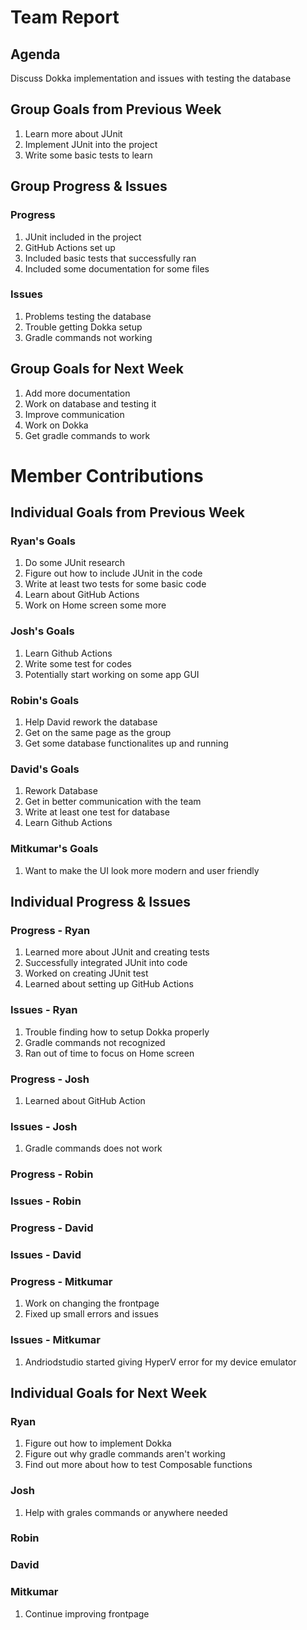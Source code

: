 # Team Report

## Agenda
Discuss Dokka implementation and issues with testing the database
## Group Goals from Previous Week
1. Learn more about JUnit
2. Implement JUnit into the project
3. Write some basic tests to learn

## Group Progress & Issues
### Progress
1. JUnit included in the project 
2. GitHub Actions set up
3. Included basic tests that successfully ran
4. Included some documentation for some files
### Issues
1. Problems testing the database
2. Trouble getting Dokka setup
3. Gradle commands not working
## Group Goals for Next Week
1. Add more documentation
2. Work on database and testing it
3. Improve communication
4. Work on Dokka
5. Get gradle commands to work
# Member Contributions

## Individual Goals from Previous Week
### Ryan's Goals
1. Do some JUnit research
2. Figure out how to include JUnit in the code
3. Write at least two tests for some basic code
4. Learn about GitHub Actions
5. Work on Home screen some more     
### Josh's Goals
1. Learn Github Actions
2. Write some test for codes
3. Potentially start working on some app GUI
### Robin's Goals
1. Help David rework the database
2. Get on the same page as the group
3. Get some database functionalites up and running
### David's Goals
1. Rework Database
2. Get in better communication with the team
3. Write at least one test for database
4. Learn Github Actions
### Mitkumar's Goals
1. Want to make the UI look more modern and user friendly


## Individual Progress & Issues
### Progress - Ryan
1. Learned more about JUnit and creating tests
2. Successfully integrated JUnit into code
3. Worked on creating JUnit test
4. Learned about setting up GitHub Actions
### Issues - Ryan
1. Trouble finding how to setup Dokka properly
2. Gradle commands not recognized
3. Ran out of time to focus on Home screen
### Progress - Josh
1. Learned about GitHub Action
### Issues - Josh
1. Gradle commands does not work
### Progress - Robin

### Issues - Robin

### Progress - David

### Issues - David

### Progress - Mitkumar
1. Work on changing the frontpage
2. Fixed up small errors and issues
  
### Issues - Mitkumar
1. Andriodstudio started giving HyperV error for my device emulator
     
## Individual Goals for Next Week
### Ryan
1. Figure out how to implement Dokka
2. Figure out why gradle commands aren't working
3. Find out more about how to test Composable functions
### Josh
1. Help with grales commands or anywhere needed
### Robin

### David
   
### Mitkumar
1. Continue improving frontpage
